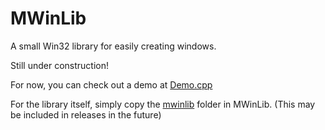 # MWinLib
A small Win32 library for easily creating windows.

Still under construction!


For now, you can check out a demo at [Demo.cpp](https://github.com/m-doescode/MWinLib/blob/master/MWinLib/Demo.cpp)

For the library itself, simply copy the [mwinlib](https://github.com/m-doescode/MWinLib/tree/master/MWinLib/mwinlib) folder in MWinLib.
(This may be included in releases in the future)
